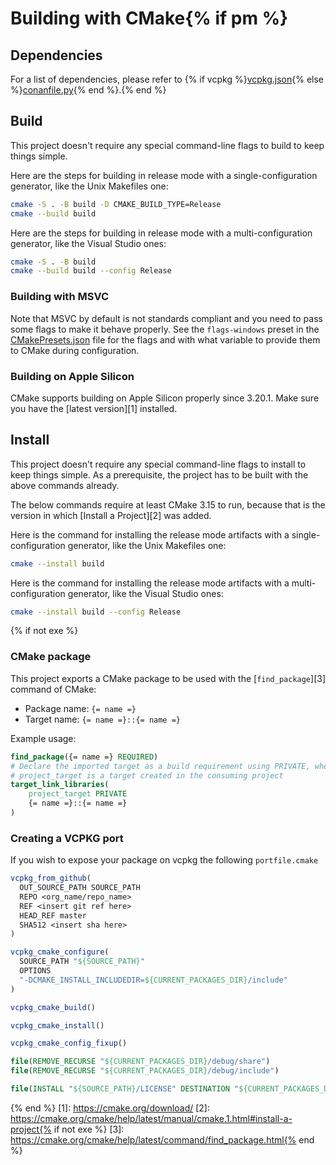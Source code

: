 # Building with CMake{% if pm %}

## Dependencies

For a list of dependencies, please refer to {% if vcpkg %}[vcpkg.json](vcpkg.json){% else %}[conanfile.py](conanfile.py){% end %}.{% end %}

## Build

This project doesn't require any special command-line flags to build to keep
things simple.

Here are the steps for building in release mode with a single-configuration
generator, like the Unix Makefiles one:

```sh
cmake -S . -B build -D CMAKE_BUILD_TYPE=Release
cmake --build build
```

Here are the steps for building in release mode with a multi-configuration
generator, like the Visual Studio ones:

```sh
cmake -S . -B build
cmake --build build --config Release
```

### Building with MSVC

Note that MSVC by default is not standards compliant and you need to pass some
flags to make it behave properly. See the `flags-windows` preset in the
[CMakePresets.json](CMakePresets.json) file for the flags and with what
variable to provide them to CMake during configuration.

### Building on Apple Silicon

CMake supports building on Apple Silicon properly since 3.20.1. Make sure you
have the [latest version][1] installed.

## Install

This project doesn't require any special command-line flags to install to keep
things simple. As a prerequisite, the project has to be built with the above
commands already.

The below commands require at least CMake 3.15 to run, because that is the
version in which [Install a Project][2] was added.

Here is the command for installing the release mode artifacts with a
single-configuration generator, like the Unix Makefiles one:

```sh
cmake --install build
```

Here is the command for installing the release mode artifacts with a
multi-configuration generator, like the Visual Studio ones:

```sh
cmake --install build --config Release
```
{% if not exe %}
### CMake package

This project exports a CMake package to be used with the [`find_package`][3]
command of CMake:

* Package name: `{= name =}`
* Target name: `{= name =}::{= name =}`

Example usage:

```cmake
find_package({= name =} REQUIRED)
# Declare the imported target as a build requirement using PRIVATE, where
# project_target is a target created in the consuming project
target_link_libraries(
    project_target PRIVATE
    {= name =}::{= name =}
)
```

### Creating a VCPKG port
If you wish to expose your package on vcpkg the following `portfile.cmake`

```cmake
vcpkg_from_github(
  OUT_SOURCE_PATH SOURCE_PATH
  REPO <org_name/repo_name>
  REF <insert git ref here>
  HEAD_REF master
  SHA512 <insert sha here>
)

vcpkg_cmake_configure(
  SOURCE_PATH "${SOURCE_PATH}"
  OPTIONS
  "-DCMAKE_INSTALL_INCLUDEDIR=${CURRENT_PACKAGES_DIR}/include"
)

vcpkg_cmake_build()

vcpkg_cmake_install()

vcpkg_cmake_config_fixup()

file(REMOVE_RECURSE "${CURRENT_PACKAGES_DIR}/debug/share")
file(REMOVE_RECURSE "${CURRENT_PACKAGES_DIR}/debug/include")

file(INSTALL "${SOURCE_PATH}/LICENSE" DESTINATION "${CURRENT_PACKAGES_DIR}/share/${PORT}" RENAME copyright)
```

{% end %}
[1]: https://cmake.org/download/
[2]: https://cmake.org/cmake/help/latest/manual/cmake.1.html#install-a-project{% if not exe %}
[3]: https://cmake.org/cmake/help/latest/command/find_package.html{% end %}
